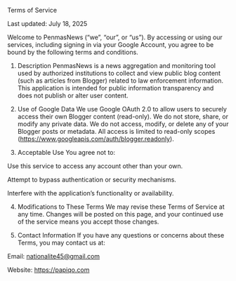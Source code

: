 Terms of Service

Last updated: July 18, 2025

Welcome to PenmasNews (“we”, “our”, or “us”). By accessing or using our services, including signing in via your Google Account, you agree to be bound by the following terms and conditions.

1. Description
PenmasNews is a news aggregation and monitoring tool used by authorized institutions to collect and view public blog content (such as articles from Blogger) related to law enforcement information. This application is intended for public information transparency and does not publish or alter user content.

2. Use of Google Data
We use Google OAuth 2.0 to allow users to securely access their own Blogger content (read-only).
We do not store, share, or modify any private data.
We do not access, modify, or delete any of your Blogger posts or metadata.
All access is limited to read-only scopes (https://www.googleapis.com/auth/blogger.readonly).

3. Acceptable Use
You agree not to:

Use this service to access any account other than your own.

Attempt to bypass authentication or security mechanisms.

Interfere with the application’s functionality or availability.

4. Modifications to These Terms
We may revise these Terms of Service at any time. Changes will be posted on this page, and your continued use of the service means you accept those changes.

5. Contact Information
If you have any questions or concerns about these Terms, you may contact us at:

Email: nationalite45@gmail.com

Website: https://papiqo.com

